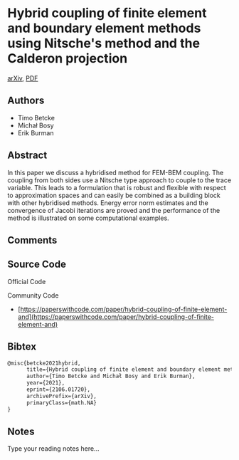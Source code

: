 
# Hybrid coupling of finite element and boundary element methods using Nitsche's method and the Calderon projection

[arXiv](https://arxiv.org/abs/2106.01720), [PDF](https://arxiv.org/pdf/2106.01720.pdf)

## Authors

- Timo Betcke
- Michał Bosy
- Erik Burman

## Abstract

In this paper we discuss a hybridised method for FEM-BEM coupling. The coupling from both sides use a Nitsche type approach to couple to the trace variable. This leads to a formulation that is robust and flexible with respect to approximation spaces and can easily be combined as a building block with other hybridised methods. Energy error norm estimates and the convergence of Jacobi iterations are proved and the performance of the method is illustrated on some computational examples.

## Comments



## Source Code

Official Code



Community Code

- [https://paperswithcode.com/paper/hybrid-coupling-of-finite-element-and](https://paperswithcode.com/paper/hybrid-coupling-of-finite-element-and)

## Bibtex

```tex
@misc{betcke2021hybrid,
      title={Hybrid coupling of finite element and boundary element methods using Nitsche's method and the Calderon projection}, 
      author={Timo Betcke and Michał Bosy and Erik Burman},
      year={2021},
      eprint={2106.01720},
      archivePrefix={arXiv},
      primaryClass={math.NA}
}
```

## Notes

Type your reading notes here...

